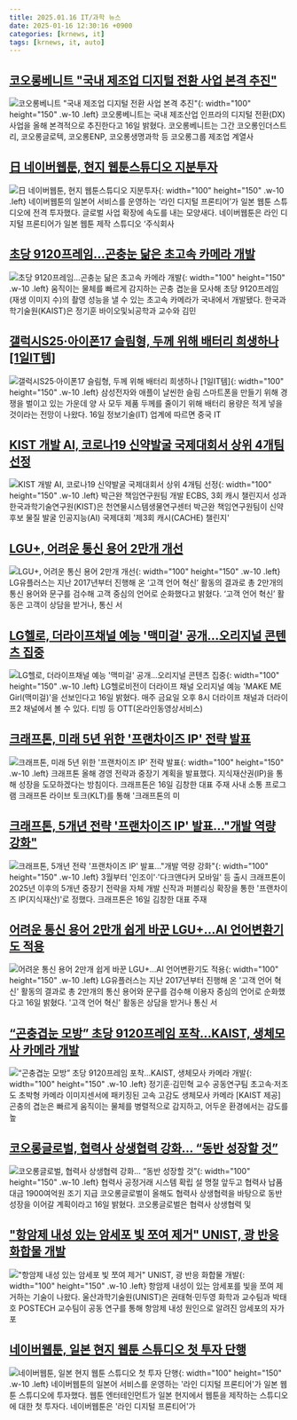 ```yaml
---
title: 2025.01.16 IT/과학 뉴스
date: 2025-01-16 12:30:16 +0900
categories: [krnews, it]
tags: [krnews, it, auto]
---
```

## [코오롱베니트 "국내 제조업 디지털 전환 사업 본격 추진"](https://n.news.naver.com/mnews/article/001/0015162404)

![코오롱베니트 "국내 제조업 디지털 전환 사업 본격 추진"](https://mimgnews.pstatic.net/image/origin/001/2025/01/16/15162404.jpg?type=nf220_150){: width="100" height="150" .w-10 .left}
코오롱베니트는 국내 제조산업 인프라의 디지털 전환(DX) 사업을 올해 본격적으로 추진한다고 16일 밝혔다. 코오롱베니트는 그간 코오롱인더스트리, 코오롱글로텍, 코오롱ENP, 코오롱생명과학 등 코오롱그룹 제조업 계열사

## [日 네이버웹툰, 현지 웹툰스튜디오 지분투자](https://n.news.naver.com/mnews/article/015/0005082969)

![日 네이버웹툰, 현지 웹툰스튜디오 지분투자](https://mimgnews.pstatic.net/image/origin/015/2025/01/16/5082969.jpg?type=nf220_150){: width="100" height="150" .w-10 .left}
네이버웹툰의 일본어 서비스를 운영하는 ‘라인 디지털 프론티어’가 일본 웹툰 스튜디오에 전격 투자했다. 글로벌 사업 확장에 속도를 내는 모양새다. 네이버웹툰은 라인 디지털 프론티어가 일본 웹툰 제작 스튜디오 ‘주식회사

## [초당 9120프레임…곤충눈 닮은 초고속 카메라 개발](https://n.news.naver.com/mnews/article/011/0004440477)

![초당 9120프레임…곤충눈 닮은 초고속 카메라 개발](https://mimgnews.pstatic.net/image/origin/011/2025/01/16/4440477.jpg?type=nf220_150){: width="100" height="150" .w-10 .left}
움직이는 물체를 빠르게 감지하는 곤충 겹눈을 모사해 초당 9120프레임(재생 이미지 수)의 촬영 성능을 낼 수 있는 초고속 카메라가 국내에서 개발됐다. 한국과학기술원(KAIST)은 정기훈 바이오및뇌공학과 교수와 김민

## [갤럭시S25·아이폰17 슬림형, 두께 위해 배터리 희생하나 [1일IT템]](https://n.news.naver.com/mnews/article/014/0005296334)

![갤럭시S25·아이폰17 슬림형, 두께 위해 배터리 희생하나 [1일IT템]](https://mimgnews.pstatic.net/image/origin/014/2025/01/16/5296334.jpg?type=nf220_150){: width="100" height="150" .w-10 .left}
삼성전자와 애플이 날씬한 슬림 스마트폰을 만들기 위해 경쟁을 벌이고 있는 가운데 양 사 모두 제품 두께를 줄이기 위해 배터리 용량은 적게 넣을 것이라는 전망이 나왔다. 16일 정보기술(IT) 업계에 따르면 중국 IT

## [KIST 개발 AI, 코로나19 신약발굴 국제대회서 상위 4개팀 선정](https://n.news.naver.com/mnews/article/001/0015163050)

![KIST 개발 AI, 코로나19 신약발굴 국제대회서 상위 4개팀 선정](https://mimgnews.pstatic.net/image/origin/001/2025/01/16/15163050.jpg?type=nf220_150){: width="100" height="150" .w-10 .left}
박근완 책임연구원팀 개발 ECBS, 3회 캐시 챌린지서 성과 한국과학기술연구원(KIST)은 천연물시스템생물연구센터 박근완 책임연구원팀이 신약후보 물질 발굴 인공지능(AI) 국제대회 '제3회 캐시(CACHE) 챌린지'

## [LGU+, 어려운 통신 용어 2만개 개선](https://n.news.naver.com/mnews/article/003/0013018445)

![LGU+, 어려운 통신 용어 2만개 개선](https://mimgnews.pstatic.net/image/origin/003/2025/01/16/13018445.jpg?type=nf220_150){: width="100" height="150" .w-10 .left}
LG유플러스는 지난 2017년부터 진행해 온 ‘고객 언어 혁신’ 활동의 결과로 총 2만개의 통신 용어와 문구를 검수해 고객 중심의 언어로 순화했다고 밝혔다. ‘고객 언어 혁신’ 활동은 고객이 상담을 받거나, 통신 서

## [LG헬로, 더라이프채널 예능 '맥미걸' 공개…오리지널 콘텐츠 집중](https://n.news.naver.com/mnews/article/008/0005141894)

![LG헬로, 더라이프채널 예능 '맥미걸' 공개…오리지널 콘텐츠 집중](https://mimgnews.pstatic.net/image/origin/008/2025/01/16/5141894.jpg?type=nf220_150){: width="100" height="150" .w-10 .left}
LG헬로비전이 더라이프 채널 오리지널 예능 'MAKE ME Girl(맥미걸)'을 선보인다고 16일 밝혔다. 매주 금요일 오후 8시 더라이프 채널과 더라이프2 채널에서 볼 수 있다. 티빙 등 OTT(온라인동영상서비스)

## [크래프톤, 미래 5년 위한 '프랜차이즈 IP' 전략 발표](https://n.news.naver.com/mnews/article/277/0005533781)

![크래프톤, 미래 5년 위한 '프랜차이즈 IP' 전략 발표](https://mimgnews.pstatic.net/image/origin/277/2025/01/16/5533781.jpg?type=nf220_150){: width="100" height="150" .w-10 .left}
크래프톤 올해 경영 전략과 중장기 계획을 발표했다. 지식재산권(IP)을 통해 성장을 도모하겠다는 방침이다. 크래프톤은 16일 김창한 대표 주재 사내 소통 프로그램 크래프톤 라이브 토크(KLT)를 통해 '크래프톤의 미

## [크래프톤, 5개년 전략 '프랜차이즈 IP' 발표…"개발 역량 강화"](https://n.news.naver.com/mnews/article/001/0015162884)

![크래프톤, 5개년 전략 '프랜차이즈 IP' 발표…"개발 역량 강화"](https://mimgnews.pstatic.net/image/origin/001/2025/01/16/15162884.jpg?type=nf220_150){: width="100" height="150" .w-10 .left}
3월부터 '인조이'·'다크앤다커 모바일' 등 출시 크래프톤이 2025년 이후의 5개년 중장기 전략을 자체 개발 신작과 퍼블리싱 확장을 통한 '프랜차이즈 IP(지식재산)'로 정했다. 크래프톤은 16일 김창한 대표 주재

## [어려운 통신 용어 2만개 쉽게 바꾼 LGU+…AI 언어변환기도 적용](https://n.news.naver.com/mnews/article/029/0002929879)

![어려운 통신 용어 2만개 쉽게 바꾼 LGU+…AI 언어변환기도 적용](https://mimgnews.pstatic.net/image/origin/029/2025/01/16/2929879.jpg?type=nf220_150){: width="100" height="150" .w-10 .left}
LG유플러스는 지난 2017년부터 진행해 온 '고객 언어 혁신' 활동의 결과로 총 2만개의 통신 용어와 문구를 검수해 이용자 중심의 언어로 순화했다고 16일 밝혔다. '고객 언어 혁신' 활동은 상담을 받거나 통신 서

## [“곤충겹눈 모방” 초당 9120프레임 포착…KAIST, 생체모사 카메라 개발](https://n.news.naver.com/mnews/article/016/0002416797)

![“곤충겹눈 모방” 초당 9120프레임 포착…KAIST, 생체모사 카메라 개발](https://mimgnews.pstatic.net/image/origin/016/2025/01/16/2416797.jpg?type=nf220_150){: width="100" height="150" .w-10 .left}
정기훈·김민혁 교수 공동연구팀 초고속·저조도 초박형 카메라 이미지센서에 패키징된 고속 고감도 생체모사 카메라 [KAIST 제공] 곤충의 겹눈은 빠르게 움직이는 물체를 병렬적으로 감지하고, 어두운 환경에서는 감도를 높

## [코오롱글로벌, 협력사 상생협력 강화… “동반 성장할 것”](https://n.news.naver.com/mnews/article/366/0001047704)

![코오롱글로벌, 협력사 상생협력 강화… “동반 성장할 것”](https://mimgnews.pstatic.net/image/origin/366/2025/01/16/1047704.jpg?type=nf220_150){: width="100" height="150" .w-10 .left}
협력사 공정거래 시스템 확립 설 명절 앞두고 협력사 납품대금 1900여억원 조기 지급 코오롱글로벌이 올해도 협력사 상생협력을 바탕으로 동반 성장을 이어갈 계획이라고 16일 밝혔다. 코오롱글로벌은 협력사 상생협력 및

## ["항암제 내성 있는 암세포 빛 쪼여 제거" UNIST, 광 반응 화합물 개발](https://n.news.naver.com/mnews/article/421/0008025065)

!["항암제 내성 있는 암세포 빛 쪼여 제거" UNIST, 광 반응 화합물 개발](https://mimgnews.pstatic.net/image/origin/421/2025/01/16/8025065.jpg?type=nf220_150){: width="100" height="150" .w-10 .left}
항암제 내성이 있는 암세포를 빛을 쪼여 제거하는 기술이 나왔다. 울산과학기술원(UNIST)은 권태혁·민두영 화학과 교수팀과 박태호 POSTECH 교수팀이 공동 연구를 통해 항암제 내성 원인으로 알려진 암세포의 자가포

## [네이버웹툰, 일본 현지 웹툰 스튜디오 첫 투자 단행](https://n.news.naver.com/mnews/article/030/0003276576)

![네이버웹툰, 일본 현지 웹툰 스튜디오 첫 투자 단행](https://mimgnews.pstatic.net/image/origin/030/2025/01/16/3276576.jpg?type=nf220_150){: width="100" height="150" .w-10 .left}
네이버웹툰의 일본어 서비스를 운영하는 '라인 디지털 프론티어'가 일본 웹툰 스튜디오에 투자했다. 웹툰 엔터테인먼트가 일본 현지에서 웹툰을 제작하는 스튜디오에 대한 첫 투자다. 네이버웹툰은 '라인 디지털 프론티어'가

